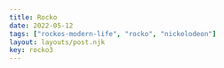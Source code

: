 ```yaml
---
title: Rocko
date: 2022-05-12
tags: ["rockos-modern-life", "rocko", "nickelodeon"]
layout: layouts/post.njk
key: rocko3
---
```


